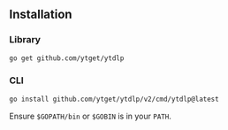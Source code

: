 ## Installation

### Library
```bash
go get github.com/ytget/ytdlp
```

### CLI
```bash
go install github.com/ytget/ytdlp/v2/cmd/ytdlp@latest
```

Ensure `$GOPATH/bin` or `$GOBIN` is in your `PATH`.


